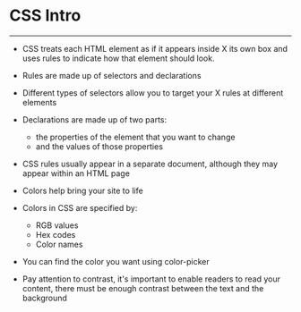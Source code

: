# CSS Intro
------------
- CSS treats each HTML element as if it appears inside  X its own box and uses rules to indicate how that element should look.

- Rules are made up of selectors and declarations

- Different types of selectors allow you to target your  X rules at different elements

- Declarations are made up of two parts: 
    * the properties of the element that you want to change 
    * and the values of those properties
- CSS rules usually appear in a separate document, although they may appear within an HTML page

- Colors help bring your site to life

- Colors in CSS are specified by:
    * RGB values
    * Hex codes
    * Color names

- You can find the color you want using color-picker

- Pay attention to contrast, it's important to enable readers to read your content, there must be
enough contrast between the text and the background

